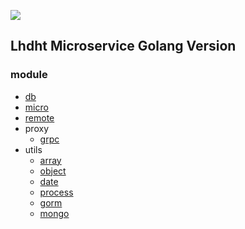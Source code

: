 ![](http://minio.lhdht.cn/public/logo.jpg)

## Lhdht Microservice Golang Version

### module
- [db](db/README.md)
- [micro](micro/README.md)
- [remote](remote/README.md)
- proxy
  - [grpc](proxy/grpc/README.md)
- utils
  - [array](utils/array/README.md)
  - [object](utils/object/README.md)
  - [date](utils/date/README.md)
  - [process](utils/process/README.md)
  - [gorm](utils/gorm/README.md)
  - [mongo](utils/mongo/README.md)